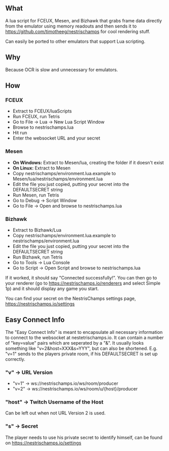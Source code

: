 ## What
A lua script for FCEUX, Mesen, and Bizhawk that grabs frame data directly from the emulator using memory readouts and then sends it to https://github.com/timotheeg/nestrischamps for cool rendering stuff.

Can easily be ported to other emulators that support Lua scripting.

## Why
Because OCR is slow and unnecessary for emulators.

## How
### FCEUX
- Extract to FCEUX/luaScripts
- Run FCEUX, run Tetris
- Go to File -> Lua -> New Lua Script Window
- Browse to nestrischamps.lua
- Hit run
- Enter the websocket URL and your secret

### Mesen
- **On Windows:** Extract to Mesen/lua, creating the folder if it doesn't exist
- **On Linux:** Extract to Mesen
- Copy nestrischamps/environment.lua.example to Mesen/lua/nestrischamps/environment.lua
- Edit the file you just copied, putting your secret into the DEFAULTSECRET string
- Run Mesen, run Tetris
- Go to Debug -> Script Window
- Go to File -> Open and browse to nestrischamps.lua

### Bizhawk
- Extract to Bizhawk/Lua
- Copy nestrischamps/environment.lua.example to nestrischamps/environment.lua
- Edit the file you just copied, putting your secret into the DEFAULTSECRET string
- Run Bizhawk, run Tetris
- Go to Tools -> Lua Console
- Go to Script -> Open Script and browse to nestrischamps.lua

If it worked, it should say "Connected successfully!". You can then go to your renderer (go to https://nestrischamps.io/renderers and select Simple 1p) and it should display any game you start.

You can find your secret on the NestrisChamps settings page, https://nestrischamps.io/settings

## Easy Connect Info
The "Easy Connect Info" is meant to encapsulate all necessary information to connect to the websocket at nestetrischamps.io. It can contain a number of "key=value" pairs which are seperated by a "&". It usually looks something like "v=2&host=XXX&s=YYY", but can also be shortened. E.g. "v=1" sends to the players private room, if his DEFAULTSECRET is set up correctly.

### "v" -> URL Version
- "v=1" -> ws://nestrischamps.io/ws/room/producer
- "v=2" -> ws://nestrischamps.io/ws/room/u/{host}/producer

### "host" -> Twitch Username of the Host
Can be left out when not URL Version 2 is used.

### "s" -> Secret
The player needs to use his private secret to identify himself, can be found on https://nestrischamps.io/settings